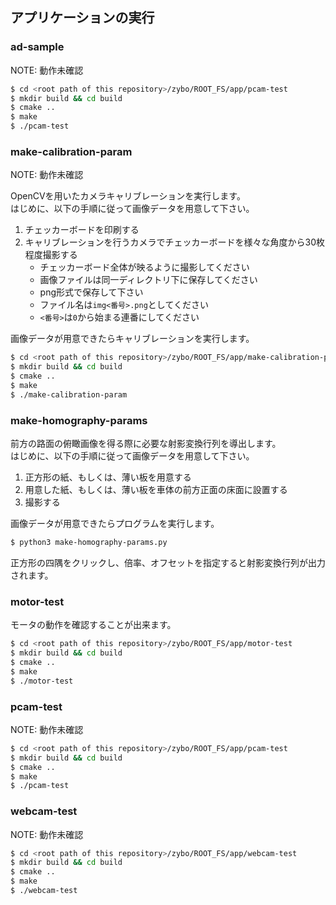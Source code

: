 ## アプリケーションの実行

### ad-sample
NOTE: 動作未確認

``` sh
$ cd <root path of this repository>/zybo/ROOT_FS/app/pcam-test
$ mkdir build && cd build
$ cmake ..
$ make
$ ./pcam-test
```

### make-calibration-param
NOTE: 動作未確認

OpenCVを用いたカメラキャリブレーションを実行します。\
はじめに、以下の手順に従って画像データを用意して下さい。

1. チェッカーボードを印刷する
2. キャリブレーションを行うカメラでチェッカーボードを様々な角度から30枚程度撮影する
    - チェッカーボード全体が映るように撮影してください
    - 画像ファイルは同一ディレクトリ下に保存してください
    - png形式で保存して下さい
    - ファイル名は`img<番号>.png`としてください
    - `<番号>`は`0`から始まる連番にしてください

画像データが用意できたらキャリブレーションを実行します。

``` sh
$ cd <root path of this repository>/zybo/ROOT_FS/app/make-calibration-param
$ mkdir build && cd build
$ cmake ..
$ make
$ ./make-calibration-param
```

### make-homography-params
前方の路面の俯瞰画像を得る際に必要な射影変換行列を導出します。\
はじめに、以下の手順に従って画像データを用意して下さい。

1. 正方形の紙、もしくは、薄い板を用意する
2. 用意した紙、もしくは、薄い板を車体の前方正面の床面に設置する
3. 撮影する

画像データが用意できたらプログラムを実行します。

``` sh
$ python3 make-homography-params.py
```

正方形の四隅をクリックし、倍率、オフセットを指定すると射影変換行列が出力されます。

### motor-test
モータの動作を確認することが出来ます。

``` sh
$ cd <root path of this repository>/zybo/ROOT_FS/app/motor-test
$ mkdir build && cd build
$ cmake ..
$ make
$ ./motor-test
```

### pcam-test
NOTE: 動作未確認

``` sh
$ cd <root path of this repository>/zybo/ROOT_FS/app/pcam-test
$ mkdir build && cd build
$ cmake ..
$ make
$ ./pcam-test
```

### webcam-test
NOTE: 動作未確認

``` sh
$ cd <root path of this repository>/zybo/ROOT_FS/app/webcam-test
$ mkdir build && cd build
$ cmake ..
$ make
$ ./webcam-test
```
